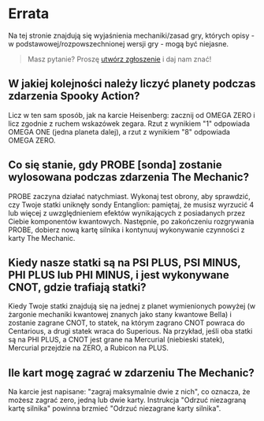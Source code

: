 # Errata
Na tej stronie znajdują się wyjaśnienia mechaniki/zasad gry, których opisy - w podstawowej/rozpowszechnionej wersji gry - mogą być niejasne.

> Masz pytanie? Proszę [utwórz zgłoszenie](../../../issues) i daj nam znać!

## W jakiej kolejności należy liczyć planety podczas zdarzenia Spooky Action?
Licz w ten sam sposób, jak na karcie Heisenberg: zacznij od OMEGA ZERO i licz zgodnie z ruchem wskazówek zegara. Rzut z wynikiem "1" odpowiada OMEGA ONE (jedna planeta dalej), a rzut z wynikiem "8" odpowiada OMEGA ZERO.

## Co się stanie, gdy PROBE [sonda] zostanie wylosowana podczas zdarzenia The Mechanic?
PROBE zaczyna działać natychmiast. Wykonaj test obrony, aby sprawdzić, czy Twoje statki uniknęły sondy Entanglion: pamiętaj, że musisz wyrzucić 4 lub więcej z uwzględnieniem efektów wynikających z posiadanych przez Ciebie komponentów kwantowych. Następnie, po zakończeniu rozgrywania PROBE, dobierz nową kartę silnika i kontynuuj wykonywanie czynności z karty The Mechanic.

## Kiedy nasze statki są na PSI PLUS, PSI MINUS, PHI PLUS lub PHI MINUS, i jest wykonywane CNOT, gdzie trafiają statki?
Kiedy Twoje statki znajdują się na jednej z planet wymienionych powyżej (w żargonie mechaniki kwantowej znanych jako stany kwantowe Bella) i zostanie zagrane CNOT, to statek, na którym zagrano CNOT powraca do Centarious, a drugi statek wraca do Superious. Na przykład, jeśli oba statki są na PHI PLUS, a CNOT jest grane na Mercurial (niebieski statek), Mercurial przejdzie na ZERO, a Rubicon na PLUS.

## Ile kart mogę zagrać w zdarzeniu The Mechanic?
Na karcie jest napisane: "zagraj maksymalnie dwie z nich", co oznacza, że możesz zagrać zero, jedną lub dwie karty. Instrukcja "Odrzuć niezagraną kartę silnika" powinna brzmieć "Odrzuć niezagrane karty silnika".
